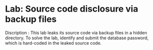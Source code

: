 # Lab: Source code disclosure via backup files

Discription : This lab leaks its source code via backup files in a hidden directory. To solve the lab, identify and submit the database password, which is hard-coded in the leaked source code.
